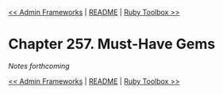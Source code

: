 [&lt;&lt; Admin Frameworks](ch256-admin-frameworks.md) | [README](README.md) | [Ruby Toolbox &gt;&gt;](ch258-ruby-toolbox.md)

# Chapter 257. Must-Have Gems

*Notes forthcoming*

[&lt;&lt; Admin Frameworks](ch256-admin-frameworks.md) | [README](README.md) | [Ruby Toolbox &gt;&gt;](ch258-ruby-toolbox.md)